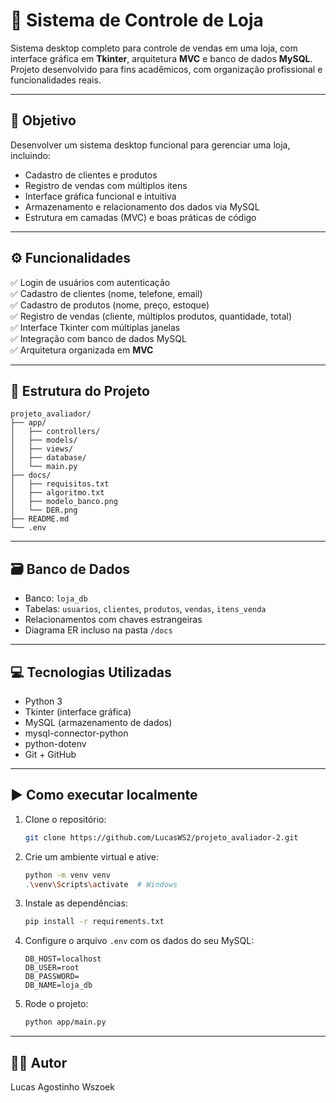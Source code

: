 # 🏪 Sistema de Controle de Loja

Sistema desktop completo para controle de vendas em uma loja, com interface gráfica em **Tkinter**, arquitetura **MVC** e banco de dados **MySQL**. Projeto desenvolvido para fins acadêmicos, com organização profissional e funcionalidades reais.

---

## 🎯 Objetivo

Desenvolver um sistema desktop funcional para gerenciar uma loja, incluindo:
- Cadastro de clientes e produtos
- Registro de vendas com múltiplos itens
- Interface gráfica funcional e intuitiva
- Armazenamento e relacionamento dos dados via MySQL
- Estrutura em camadas (MVC) e boas práticas de código

---

## ⚙️ Funcionalidades

✅ Login de usuários com autenticação  
✅ Cadastro de clientes (nome, telefone, email)  
✅ Cadastro de produtos (nome, preço, estoque)  
✅ Registro de vendas (cliente, múltiplos produtos, quantidade, total)  
✅ Interface Tkinter com múltiplas janelas  
✅ Integração com banco de dados MySQL  
✅ Arquitetura organizada em **MVC**

---

## 🧱 Estrutura do Projeto

```
projeto_avaliador/
├── app/
│   ├── controllers/
│   ├── models/
│   ├── views/
│   ├── database/
│   └── main.py
├── docs/
│   ├── requisitos.txt
│   ├── algoritmo.txt
│   ├── modelo_banco.png
│   └── DER.png
├── README.md
└── .env
```

---

## 🗃 Banco de Dados

- Banco: `loja_db`
- Tabelas: `usuarios`, `clientes`, `produtos`, `vendas`, `itens_venda`
- Relacionamentos com chaves estrangeiras
- Diagrama ER incluso na pasta `/docs`

---

## 💻 Tecnologias Utilizadas

- Python 3
- Tkinter (interface gráfica)
- MySQL (armazenamento de dados)
- mysql-connector-python
- python-dotenv
- Git + GitHub

---

## ▶️ Como executar localmente

1. Clone o repositório:
   ```bash
   git clone https://github.com/LucasWS2/projeto_avaliador-2.git
   ```

2. Crie um ambiente virtual e ative:
   ```bash
   python -m venv venv
   .\venv\Scripts\activate  # Windows
   ```

3. Instale as dependências:
   ```bash
   pip install -r requirements.txt
   ```

4. Configure o arquivo `.env` com os dados do seu MySQL:
   ```env
   DB_HOST=localhost
   DB_USER=root
   DB_PASSWORD=
   DB_NAME=loja_db
   ```

5. Rode o projeto:
   ```bash
   python app/main.py
   ```

---

## 👨‍💻 Autor

Lucas Agostinho Wszoek

